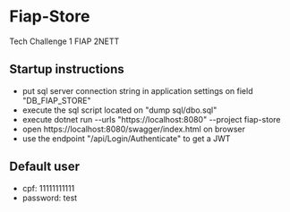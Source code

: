 # Fiap-Store
 Tech Challenge 1 FIAP 2NETT

## Startup instructions
- put sql server connection string in application settings on field "DB_FIAP_STORE"
- execute the sql script located on "dump sql/dbo.sql"
- execute dotnet run --urls "https://localhost:8080" --project fiap-store
- open https://localhost:8080/swagger/index.html on browser
- use the endpoint "/api/Login/Authenticate" to get a JWT

## Default user
- cpf: 11111111111
- password: test